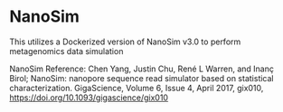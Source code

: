 # NanoSim

This utilizes a Dockerized version of NanoSim v3.0 to perform metagenomics data simulation

NanoSim Reference:
Chen Yang, Justin Chu, René L Warren, and Inanç Birol; NanoSim: nanopore sequence read simulator based on statistical characterization. GigaScience, Volume 6, Issue 4, April 2017, gix010, https://doi.org/10.1093/gigascience/gix010

